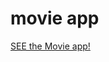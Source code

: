 # movie app
 <a href="https://samtestmovieapp.000webhostapp.com/index%20(2).html">SEE the Movie app!<a>

